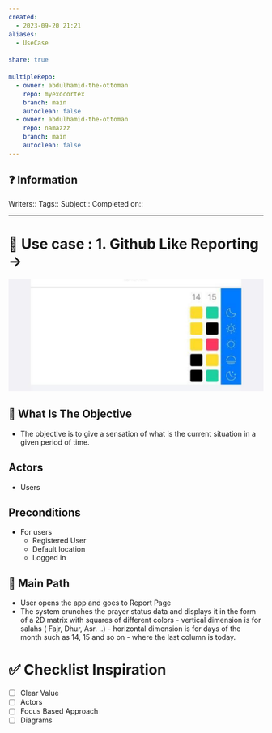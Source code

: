 ```yaml
---
created:
  - 2023-09-20 21:21
aliases:
  - UseCase

share: true

multipleRepo:
  - owner: abdulhamid-the-ottoman
    repo: myexocortex
    branch: main
    autoclean: false
  - owner: abdulhamid-the-ottoman
    repo: namazzz
    branch: main
    autoclean: false
---
```

## ❓ Information
Writers::
Tags::
Subject::
Completed on::

---
# 🔰 Use case : 1. Github Like Reporting ->  
 ![Pasted image 20230920222754.png](./40-referenceVAULTS/Resource%20Library/Images/Pasted%20image%2020230920222754.png)
## 🎯 What Is The Objective
- The objective is to give a sensation of what is the current situation in a given period of time.
## Actors 
* Users
## Preconditions 
- For users
	- Registered User
	- Default location
	- Logged in
## 📃 Main Path 
* User opens the app and goes to Report Page
* The system crunches the prayer status data and displays it in the form of a 2D matrix with squares of different colors 
		- vertical dimension is for salahs ( Fajr, Dhur, Asr. ..)
		- horizontal dimension is for days of the month such as 14, 15 and so on
		- where the last column is today.
# ✅ Checklist Inspiration
- [ ] Clear Value 
- [ ] Actors
- [ ] Focus Based Approach
- [ ] Diagrams